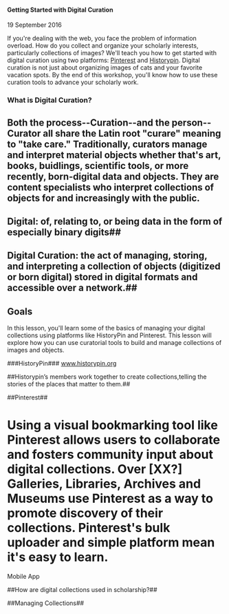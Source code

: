 #### Getting Started with Digital Curation ####

19 September 2016

If you're dealing with the web, you face the problem of information overload. How do you collect and organize your scholarly interests, particularly collections of images? We'll teach you how to get started with digital curation using two platforms: [Pinterest](www.pinterest.com) and [Historypin](https://www.historypin.org/). Digital curation is not just about organizing images of cats and your favorite vacation spots. By the end of this workshop, you'll know how to use these curation tools to advance your scholarly work.  

### What is Digital Curation? ###

## Both the process--Curation--and the person--Curator all share the Latin root "curare" meaning to "take care."  Traditionally, curators manage and interpret material objects whether that's art, books, buidlings, scientific tools, or more recently, born-digital data and objects.  They are content specialists who interpret collections of objects for and increasingly with the public.

## Digital: of, relating to, or being data in the form of especially binary digits##
## Digital Curation: the act of managing, storing, and interpreting a collection of objects (digitized or born digital) stored in digital formats and accessible over a network.##

## Goals ##

In this lesson, you'll learn some of the basics of managing your digital collections using platforms like HistoryPin and Pinterest. This lesson will explore how you can use curatorial tools to build and manage collections of images and objects. 

###HistoryPin### www.historypin.org

##Historypin’s members work together to create collections,telling the stories of the places that matter to them.## 

##Pinterest##

# Using a visual bookmarking tool like Pinterest allows users to collaborate and fosters community input about digital collections. Over [XX?] Galleries, Libraries, Archives and Museums use Pinterest as a way to promote discovery of their collections.  Pinterest's bulk uploader and simple platform mean it's easy to learn.

Mobile App



##How are digital collections used in scholarship?##

##Managing Collections##

